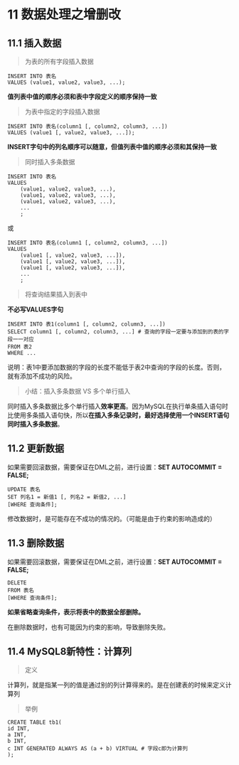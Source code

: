 # 11 数据处理之增删改

## 11.1 插入数据

> 为表的所有字段插入数据

```mysql
INSERT INTO 表名
VALUES (value1, value2, value3, ...);  
```

**值列表中值的顺序必须和表中字段定义的顺序保持一致**

> 为表中指定的字段插入数据

```mysql
INSERT INTO 表名(column1 [, column2, column3, ...])
VALUES (value1 [, value2, value3, ...]);  
```

**INSERT字句中的列名顺序可以随意，但值列表中值的顺序必须和其保持一致**

> 同时插入多条数据

```mysql
INSERT INTO 表名
VALUES 
	(value1, value2, value3, ...),
	(value1, value2, value3, ...),
	(value1, value2, value3, ...),
	...
	;  
```

或

```mysql
INSERT INTO 表名(column1 [, column2, column3, ...])
VALUES 
	(value1 [, value2, value3, ...]),
	(value1 [, value2, value3, ...]),
	(value1 [, value2, value3, ...]),
	...
	;  
```

> 将查询结果插入到表中

**不必写VALUES字句**

```mysql
INSERT INTO 表1(column1 [, column2, column3, ...])
SELECT column1 [, column2, column3, ...] # 查询的字段一定要与添加到的表的字段一一对应
FROM 表2
WHERE ...
```

说明：表1中要添加数据的字段的长度不能低于表2中查询的字段的长度。否则，就有添加不成功的风险。

> 小结：插入多条数据 VS 多个单行插入

同时插入多条数据比多个单行插入**效率更高**。因为MySQL在执行单条插入语句时比使用多条插入语句快，所以**在插入多条记录时，最好选择使用一个INSERT语句同时插入多条数据**。

## 11.2 更新数据

如果需要回滚数据，需要保证在DML之前，进行设置：**SET AUTOCOMMIT = FALSE;**

```mysql
UPDATE 表名
SET 列名1 = 新值1 [, 列名2 = 新值2, ...]
[WHERE 查询条件];
```

修改数据时，是可能存在不成功的情况的。（可能是由于约束的影响造成的）

## 11.3 删除数据

如果需要回滚数据，需要保证在DML之前，进行设置：**SET AUTOCOMMIT = FALSE;**

```mysql
DELETE 
FROM 表名
[WHERE 查询条件];
```

**如果省略查询条件，表示将表中的数据全部删除。**

在删除数据时，也有可能因为约束的影响，导致删除失败。

## 11.4 MySQL8新特性：计算列

> 定义

计算列，就是指某一列的值是通过别的列计算得来的。是在创建表的时候来定义计算列

> 举例

```mysql
CREATE TABLE tb1(
id INT,
a INT,
b INT,
c INT GENERATED ALWAYS AS (a + b) VIRTUAL # 字段c即为计算列
);
```
